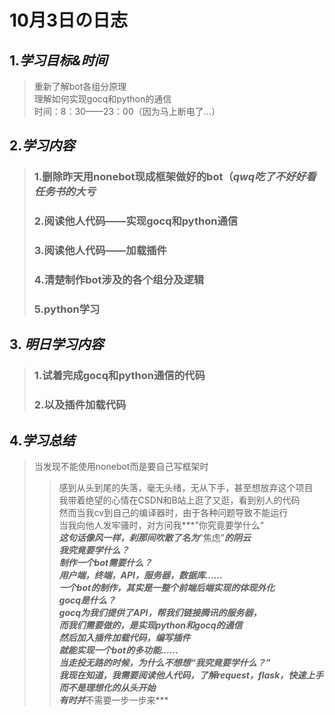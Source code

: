 # 10月3日の日志 <br>
## 1.*学习目标&时间* <br>
> 重新了解bot各组分原理 <br>
> 理解如何实现gocq和python的通信 <br>
> 时间：8：30——23：00（因为马上断电了...）<br>

## 2.*学习内容* <br>
> ### 1.删除昨天用nonebot现成框架做好的bot（*qwq吃了不好好看任务书的大亏* <br>
> ### 2.阅读他人代码——实现gocq和python通信 <br>
> ### 3.阅读他人代码——加载插件 <br>
> ### 4.清楚制作bot涉及的各个组分及逻辑 <br>
>###  5.python学习 <br>

## 3. *明日学习内容* <br>
>### 1.试着完成gocq和python通信的代码 <br>
>### 2.以及插件加载代码 <br>

## 4.*学习总结* <br>
>当发现不能使用nonebot而是要自己写框架时 <br>
>>感到从头到尾的失落，毫无头绪，无从下手，甚至想放弃这个项目 <br>
>>我带着绝望的心情在CSDN和B站上逛了又逛，看到别人的代码 <br>
>>然而当我cv到自己的编译器时，由于各种问题导致不能运行 <br>
>>当我向他人发牢骚时，对方问我***”你究竟要学什么“ ***<br>
>>这句话像风一样，刹那间吹散了名为***”焦虑”***的阴云 <br>
>>我究竟要学什么？ <br>
>>制作一个bot需要什么？<br>
>>用户端，终端，API，服务器，数据库...... <br>
>>一个bot的制作，其实是一整个前端后端实现的体现外化 <br>
>>gocq是什么？ <br>
>>gocq为我们提供了API，帮我们链接腾讯的服务器， <br>
>>而我们需要做的，是实现python和gocq的通信 <br>
>>然后加入插件加载代码，编写插件 <br>
>>就能实现一个bot的多功能...... <br>
>>当走投无路的时候，为什么不想想“我究竟要学什么？” <br>
>>我现在知道，我需要阅读他人代码，了解request，flask，快速上手 <br>
>>而不是理想化的从头开始 <br>
>>有时并***不需要一步一步来*** <br>
